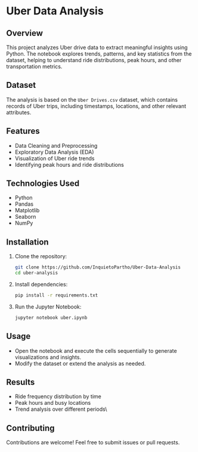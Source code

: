 # Uber Data Analysis

## Overview
This project analyzes Uber drive data to extract meaningful insights using Python. The notebook explores trends, patterns, and key statistics from the dataset, helping to understand ride distributions, peak hours, and other transportation metrics.

## Dataset
The analysis is based on the `Uber Drives.csv` dataset, which contains records of Uber trips, including timestamps, locations, and other relevant attributes.

## Features
- Data Cleaning and Preprocessing
- Exploratory Data Analysis (EDA)
- Visualization of Uber ride trends
- Identifying peak hours and ride distributions

## Technologies Used
- Python
- Pandas
- Matplotlib
- Seaborn
- NumPy

## Installation
1. Clone the repository:
   ```sh
   git clone https://github.com/InquietoPartho/Uber-Data-Analysis
   cd uber-analysis
2. Install dependencies:
   ```sh
   pip install -r requirements.txt
3. Run the Jupyter Notebook:
   ```sh
   jupyter notebook uber.ipynb

## Usage
- Open the notebook and execute the cells sequentially to generate visualizations and insights.
- Modify the dataset or extend the analysis as needed.

## Results
- Ride frequency distribution by time
- Peak hours and busy locations
- Trend analysis over different periods\

  
## Contributing
Contributions are welcome! Feel free to submit issues or pull requests.

